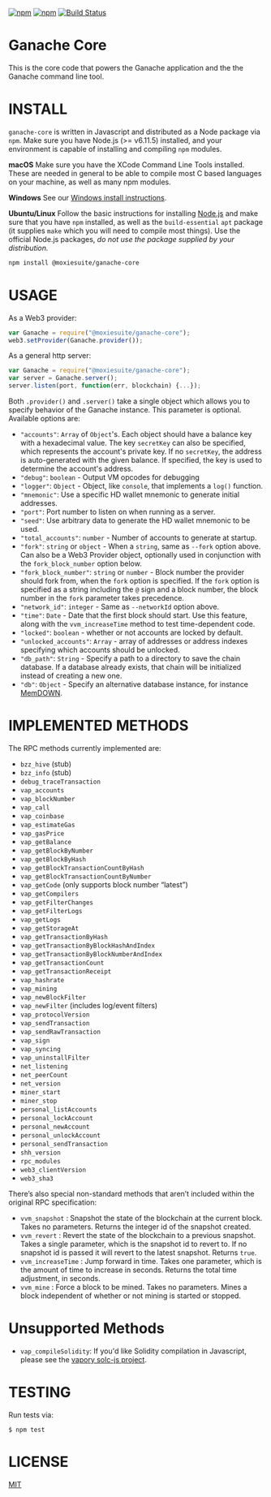 [![npm](https://img.shields.io/npm/v/ganache-core.svg)]()
[![npm](https://img.shields.io/npm/dm/ganache-core.svg)]()
[![Build Status](https://travis-ci.org/moxiesuite/ganache-core.svg?branch=master)](https://travis-ci.org/moxiesuite/ganache-core)
# Ganache Core

This is the core code that powers the Ganache application and the the Ganache command line tool.

# INSTALL

`ganache-core` is written in Javascript and distributed as a Node package via `npm`. Make sure you have Node.js (>= v6.11.5) installed, and your environment is capable of installing and compiling `npm` modules.

**macOS** Make sure you have the XCode Command Line Tools installed. These are needed in general to be able to compile most C based languages on your machine, as well as many npm modules.

**Windows** See our [Windows install instructions](https://github.com/vaporyjs/testrpc/wiki/Installing-TestRPC-on-Windows).

**Ubuntu/Linux** Follow the basic instructions for installing [Node.js](https://nodejs.org/en/download/package-manager/#debian-and-ubuntu-based-linux-distributions) and make sure that you have `npm` installed, as well as the `build-essential` `apt` package (it supplies `make` which you will need to compile most things). Use the official Node.js packages, *do not use the package supplied by your distribution.*


```Bash
npm install @moxiesuite/ganache-core
```

# USAGE

As a Web3 provider:

```javascript
var Ganache = require("@moxiesuite/ganache-core");
web3.setProvider(Ganache.provider());
```

As a general http server:

```javascript
var Ganache = require("@moxiesuite/ganache-core");
var server = Ganache.server();
server.listen(port, function(err, blockchain) {...});
```

Both `.provider()` and `.server()` take a single object which allows you to specify behavior of the Ganache instance. This parameter is optional. Available options are:

* `"accounts"`: `Array` of `Object`'s. Each object should have a balance key with a hexadecimal value. The key `secretKey` can also be specified, which represents the account's private key. If no `secretKey`, the address is auto-generated with the given balance. If specified, the key is used to determine the account's address.
* `"debug"`: `boolean` - Output VM opcodes for debugging
* `"logger"`: `Object` - Object, like `console`, that implements a `log()` function.
* `"mnemonic"`: Use a specific HD wallet mnemonic to generate initial addresses.
* `"port"`: Port number to listen on when running as a server.
* `"seed"`: Use arbitrary data to generate the HD wallet mnemonic to be used.
* `"total_accounts"`: `number` - Number of accounts to generate at startup.
* `"fork"`: `string` or `object` - When a `string`, same as `--fork` option above. Can also be a Web3 Provider object, optionally used in conjunction with the `fork_block_number` option below.
* `"fork_block_number"`: `string` or `number` - Block number the provider should fork from, when the `fork` option is specified. If the `fork` option is specified as a string including the `@` sign and a block number, the block number in the `fork` parameter takes precedence.  
* `"network_id"`: `integer` - Same as `--networkId` option above.
* `"time"`: `Date` - Date that the first block should start. Use this feature, along with the `vvm_increaseTime` method to test time-dependent code.
* `"locked"`: `boolean` - whether or not accounts are locked by default.
* `"unlocked_accounts"`: `Array` - array of addresses or address indexes specifying which accounts should be unlocked.
* `"db_path"`: `String` - Specify a path to a directory to save the chain database. If a database already exists, that chain will be initialized instead of creating a new one.
* `"db"`: `Object` - Specify an alternative database instance, for instance [MemDOWN](https://github.com/level/memdown).

# IMPLEMENTED METHODS

The RPC methods currently implemented are:

* `bzz_hive` (stub)
* `bzz_info` (stub)
* `debug_traceTransaction`
* `vap_accounts`
* `vap_blockNumber`
* `vap_call`
* `vap_coinbase`
* `vap_estimateGas`
* `vap_gasPrice`
* `vap_getBalance`
* `vap_getBlockByNumber`
* `vap_getBlockByHash`
* `vap_getBlockTransactionCountByHash`
* `vap_getBlockTransactionCountByNumber`
* `vap_getCode` (only supports block number “latest”)
* `vap_getCompilers`
* `vap_getFilterChanges`
* `vap_getFilterLogs`
* `vap_getLogs`
* `vap_getStorageAt`
* `vap_getTransactionByHash`
* `vap_getTransactionByBlockHashAndIndex`
* `vap_getTransactionByBlockNumberAndIndex`
* `vap_getTransactionCount`
* `vap_getTransactionReceipt`
* `vap_hashrate`
* `vap_mining`
* `vap_newBlockFilter`
* `vap_newFilter` (includes log/event filters)
* `vap_protocolVersion`
* `vap_sendTransaction`
* `vap_sendRawTransaction`
* `vap_sign`
* `vap_syncing`
* `vap_uninstallFilter`
* `net_listening`
* `net_peerCount`
* `net_version`
* `miner_start`
* `miner_stop`
* `personal_listAccounts`
* `personal_lockAccount`
* `personal_newAccount`
* `personal_unlockAccount`
* `personal_sendTransaction`
* `shh_version`
* `rpc_modules`
* `web3_clientVersion`
* `web3_sha3`

There’s also special non-standard methods that aren’t included within the original RPC specification:

* `vvm_snapshot` : Snapshot the state of the blockchain at the current block. Takes no parameters. Returns the integer id of the snapshot created.
* `vvm_revert` : Revert the state of the blockchain to a previous snapshot. Takes a single parameter, which is the snapshot id to revert to. If no snapshot id is passed it will revert to the latest snapshot. Returns `true`.
* `vvm_increaseTime` : Jump forward in time. Takes one parameter, which is the amount of time to increase in seconds. Returns the total time adjustment, in seconds.
* `vvm_mine` : Force a block to be mined. Takes no parameters. Mines a block independent of whether or not mining is started or stopped.

# Unsupported Methods

* `vap_compileSolidity`: If you'd like Solidity compilation in Javascript, please see the [vapory solc-js project](https://github.com/vaporyco/solc-js).


# TESTING

Run tests via:

```
$ npm test
```

# LICENSE
[MIT](https://tldrlegal.com/license/mit-license)

